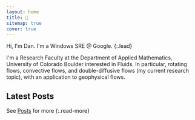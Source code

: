 ```yaml
---
layout: home
title: 👋
sitemap: true
cover: true
---
```


Hi, I'm Dan. I'm a Windows SRE @ Google.
{:.lead}

I'm a Research Faculty at the Department of Applied Mathematics, University of Colorado Boulder interested in Fluids. In particular, rotating flows, convective flows, and double-diffusive flows (my current research topic), with an application to geophysical flows.

## Latest Posts

<!--posts-->

See [Posts](/posts/) for more
{:.read-more}
